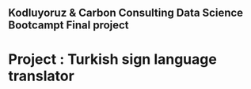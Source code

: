 ## Kodluyoruz & Carbon Consulting Data Science Bootcampt Final project 
# Project : Turkish sign language translator 